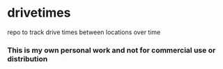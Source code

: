 # drivetimes
repo to track drive times between locations over time

### This is my own personal work and not for commercial use or distribution
